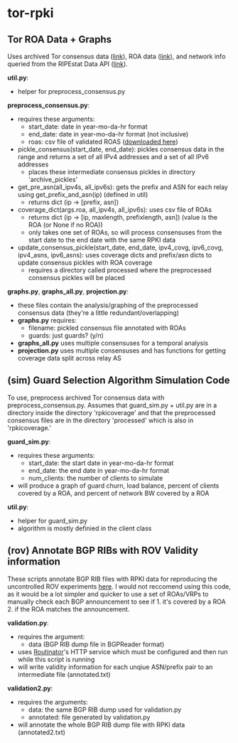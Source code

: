 # tor-rpki

## Tor ROA Data + Graphs
Uses archived Tor consensus data ([link](https://collector.torproject.org/archive/relay-descriptors/consensuses/)), ROA data ([link](https://rpki-validator.ripe.net/roas)), and network info queried from the RIPEstat Data API ([link](https://stat.ripe.net/data/network-info/data.json?resource=)).

**util.py**:
- helper for preprocess_consensus.py

**preprocess_consensus.py**:
- requires these arguments:
  - start_date: date in year-mo-da-hr format
  - end_date: date in year-mo-da-hr format (not inclusive)
  - roas: csv file of validated ROAS ([downloaded here](https://rpki-validator.ripe.net/roas))
- pickle_consensus(start_date, end_date): pickles consensus data in the range and returns a set of all IPv4 addresses and a set of all IPv6 addresses
  - places these intermediate consensus pickles in directory 'archive_pickles'
- get_pre_asn(all_ipv4s, all_ipv6s): gets the prefix and ASN for each relay using get_prefix_and_asn(ip) (defined in util)
  - returns dict (ip -> [prefix, asn])
- coverage_dict(args.roa, all_ipv4s, all_ipv6s): uses csv file of ROAs
  - returns dict (ip -> [ip, maxlength, prefixlength, asn]) (value is the ROA (or None if no ROA))
  - only takes one set of ROAs, so will process consensuses from the start date to the end date with the same RPKI data
- update_consensus_pickle(start_date, end_date, ipv4_covg, ipv6_covg, ipv4_asns, ipv6_asns): uses coverage dicts and prefix/asn dicts to update consensus pickles with ROA coverage
  - requires a directory called processed where the preprocessed consensus pickles will be placed

**graphs.py**, **graphs_all.py**, **projection.py**: 
- these files contain the analysis/graphing of the preprocessed consensus data (they're a little redundant/overlapping)
- **graphs.py** requires:
  - filename: pickled consensus file annotated with ROAs
  - guards: just guards? (y/n)
- **graphs_all.py** uses multiple consensuses for a temporal analysis
- **projection.py** uses multiple consensuses and has functions for getting coverage data split across relay AS


## (sim) Guard Selection Algorithm Simulation Code
To use, preprocess archived Tor consensus data with preprocess_consensus.py. Assumes that guard_sim.py + util.py are in a directory inside the directory 'rpkicoverage' and that the preprocessed consensus files are in the directory 'processed' which is also in 'rpkicoverage.'

**guard_sim.py**:
- requires these arguments:
  - start_date: the start date in year-mo-da-hr format
  - end_date: the end date in year-mo-da-hr format
  - num_clients: the number of clients to simulate
- will produce a graph of guard churn, load balance, percent of clients covered by a ROA, and percent of network BW covered by a ROA

**util.py**:
- helper for guard_sim.py
- algorithm is mostly definied in the client class


## (rov) Annotate BGP RIBs with ROV Validity information
These scripts annotate BGP RIB files with RPKI data for reproducing the uncontrolled ROV experiments [here](https://github.com/RPKI/rov-measurement-code). I would not reccomend using this code, as it would be a lot simpler and quicker to use a set of ROAs/VRPs to manually check each BGP announcement to see if 1. it's covered by a ROA 2. if the ROA matches the announcement.

**validation.py**:
- requires the argument:
  - data (BGP RIB dump file in BGPReader format)
- uses [Routinator](https://routinator.readthedocs.io/en/stable/user-interface.html#doc-routinator-ui)'s HTTP service which must be configured and then run while this script is running
- will write validity information for each unqiue ASN/prefix pair to an intermediate file (annotated.txt)

**validation2.py**:
- requires the arguments:
   - data: the same BGP RIB dump used for validation.py
   - annotated: file generated by validation.py
- will annotate the whole BGP RIB dump file with RPKI data (annotated2.txt)
